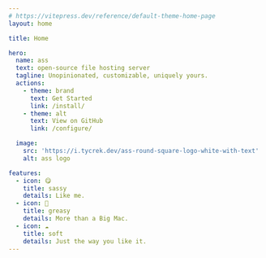 ```yaml
---
# https://vitepress.dev/reference/default-theme-home-page
layout: home

title: Home

hero:
  name: ass
  text: open-source file hosting server
  tagline: Unopinionated, customizable, uniquely yours.
  actions:
    - theme: brand
      text: Get Started
      link: /install/
    - theme: alt
      text: View on GitHub
      link: /configure/

  image:
    src: 'https://i.tycrek.dev/ass-round-square-logo-white-with-text'
    alt: ass logo

features:
  - icon: 😋
    title: sassy
    details: Like me.
  - icon: 🍔
    title: greasy
    details: More than a Big Mac.
  - icon: ☁️
    title: soft
    details: Just the way you like it.
---
```


